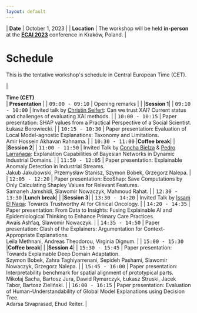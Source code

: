 ```yaml
---
layout: default
---
```


| **Date** | October 1, 2023 |
| **Location** | The workshop will be held **in-person** at the [**ECAI 2023**](https://ecai2023.eu) conference in Kraków, Poland. |

# Schedule

This is the tentative workshop's schedule in Central European Time (CET). 

| <div style="width:180px"> **Time (CET)** </div> | **Presentation** |
| <span style="font-family: monospace;">09:00 - 09:10</span> | Opening remarks |
| |**Session 1**|
| <span style="font-family: monospace;">09:10 - 10:00</span> | Invited talk by [Christin Seifert](https://scholar.google.com/citations?user=aK6ZccUAAAAJ): Can we trust XAI? Current status and challenges of evaluating XAI methods. |
| <span style="font-family: monospace;">10:00 - 10:15</span> | Paper presentation: SHAP values from a Practical Perspective of a Social Scientist. <br/> Łukasz Borowiecki. |
| <span style="font-family: monospace;">10:15 - 10:30</span> | Paper presentation: Evaluation of Local Model-agnostic Explanations: Taxonomy and Limitations. <br/> Amir Hossein Akhavan Rahnama. |
| <span style="font-family: monospace;">10:30 - 11:00</span> |**Coffee break**|
| |**Session 2**|
| <span style="font-family: monospace;">11:00 - 11:50</span> | Invited Talk by [Concha Bielza](https://scholar.google.com/citations?user=zwSj1n8AAAAJ) & [Pedro Larrañaga](https://scholar.google.es/citations?user=iTlD56SV03AC): Explanation Capabilities of Bayesian Networks in Dynamic Industrial Domains. |
| <span style="font-family: monospace;">11:50 - 12:05</span> | Paper presentation: Explainable Anomaly Detection in Industrial Streams. <br/> Jakub Jakubowski, Przemysław Stanisz, Szymon Bobek, Grzegorz Nalepa. |
| <span style="font-family: monospace;">12:05 - 12:20</span> | Paper presentation: EcoShap: Save Computations by Only Calculating Shapley Values for Relevant Features. <br/> Samaneh Jamshidi, Slawomir Nowaczyk, Mahmoud Rahat. |
| <span style="font-family: monospace;">12:30 - 13:30</span> |**Lunch break**|
| |**Session 3**|
| <span style="font-family: monospace;">13:30 - 14:20</span> | Invited Talk by [Issam El Naqa](https://scholar.google.ca/citations?user=9Vdfc2sAAAAJ): Towards Trustworthy AI for Clinical Oncology. |
| <span style="font-family: monospace;">14:20 - 14:35</span> | Paper presentation: From Data to Insights: Fusing Explainable AI and Epidemiological Thinking to Enhance Primary Care Practices. <br/> Awais Ashfaq, Slawomir Nowaczyk. |
| <span style="font-family: monospace;">14:35 - 14:50</span> | Paper presentation: Clash of the Explainers: Argumentation for Context-Appropriate Explanations. <br/> Leila Methnani, Andreas Theodorou, Virginia Dignum. |
| <span style="font-family: monospace;">15:00 - 15:30</span> |**Coffee break**|
| |**Session 4**|
| <span style="font-family: monospace;">15:30 - 15:45</span> | Paper presentation: Towards Explainable Deep Domain Adaptation. <br/> Szymon Bobek, Zahra Taghiyarrenani, Sepideh Pashami, Slawomir Nowaczyk, Grzegorz Nalepa. |
| <span style="font-family: monospace;">15:45 - 16:00</span> | Paper presentation: Interpretability benchmark for spatial alignment of prototypical parts. <br/> Mikołaj Sacha, Bartosz Jura, Dawid Rymarczyk, Łukasz Struski, Jacek Tabor, Bartosz Zieliński. |
| <span style="font-family: monospace;">16:00 - 16:15</span> | Paper presentation: Evaluation of Human-Understandability of Global Model Explanations using Decision Tree. <br/> Adarsa Sivaprasad, Ehud Reiter. |
